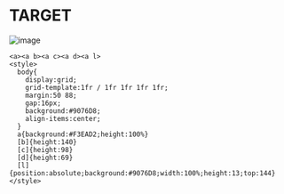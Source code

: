 # TARGET

![image](https://github.com/user-attachments/assets/0ea3469e-2227-4b3a-bded-83695c2e8652)

```
<a><a b><a c><a d><a l>
<style>
  body{
    display:grid;
    grid-template:1fr / 1fr 1fr 1fr 1fr;
    margin:50 88;
    gap:16px;
    background:#9076D8;
    align-items:center;
  }
  a{background:#F3EAD2;height:100%}
  [b]{height:140}
  [c]{height:98}
  [d]{height:69}
  [l]{position:absolute;background:#9076D8;width:100%;height:13;top:144}
</style>
```
